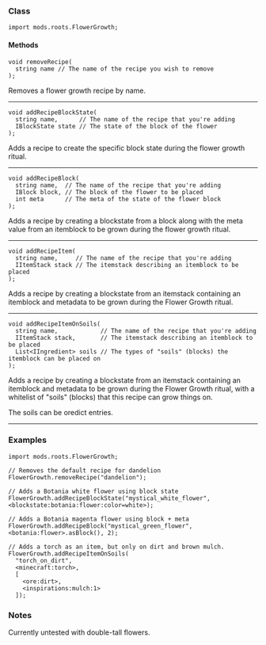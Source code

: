 
### Class

```zenscript
import mods.roots.FlowerGrowth;
```

#### Methods

```zenscript
void removeRecipe(
  string name // The name of the recipe you wish to remove
);
```

Removes a flower growth recipe by name.

---


```zenscript
void addRecipeBlockState(
  string name,      // The name of the recipe that you're adding
  IBlockState state // The state of the block of the flower
);
```

Adds a recipe to create the specific block state during the flower growth ritual.

---


```zenscript
void addRecipeBlock(
  string name,  // The name of the recipe that you're adding
  IBlock block, // The block of the flower to be placed
  int meta      // The meta of the state of the flower block
);
```

Adds a recipe by creating a blockstate from a block along with the meta value from an itemblock to be grown during the flower growth ritual.

---


```zenscript
void addRecipeItem(
  string name,     // The name of the recipe that you're adding
  IItemStack stack // The itemstack describing an itemblock to be placed
);
```

Adds a recipe by creating a blockstate from an itemstack containing an itemblock and metadata to be grown during the Flower Growth ritual.

---


```zenscript
void addRecipeItemOnSoils(
  string name,            // The name of the recipe that you're adding
  IItemStack stack,       // The itemstack describing an itemblock to be placed
  List<IIngredient> soils // The types of "soils" (blocks) the itemblock can be placed on
);
```

Adds a recipe by creating a blockstate from an itemstack containing an itemblock and metadata to be grown during the Flower Growth ritual, with a whitelist of "soils" (blocks) that this recipe can grow things on.

The soils can be oredict entries.

---


### Examples

```zenscript
import mods.roots.FlowerGrowth;

// Removes the default recipe for dandelion
FlowerGrowth.removeRecipe("dandelion");

// Adds a Botania white flower using block state
FlowerGrowth.addRecipeBlockState("mystical_white_flower", <blockstate:botania:flower:color=white>);

// Adds a Botania magenta flower using block + meta
FlowerGrowth.addRecipeBlock("mystical_green_flower", <botania:flower>.asBlock(), 2);

// Adds a torch as an item, but only on dirt and brown mulch.
FlowerGrowth.addRecipeItemOnSoils(
  "torch_on_dirt",
  <minecraft:torch>,
  [
    <ore:dirt>,
    <inspirations:mulch:1>
  ]);
```

### Notes

Currently untested with double-tall flowers.


